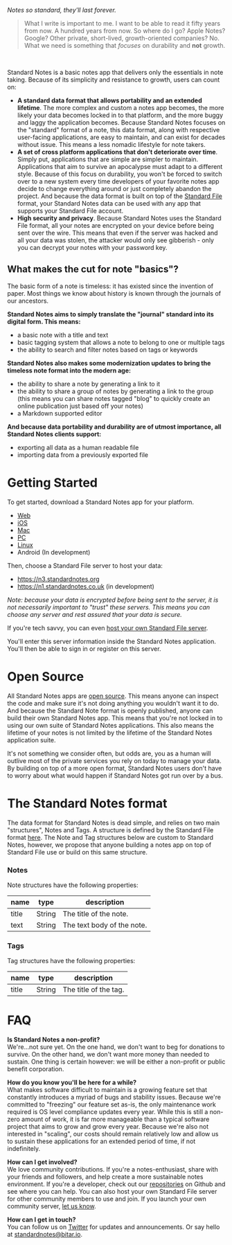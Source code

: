 *Notes so standard, they'll last forever.*

> What I write is important to me. I want to be able to read it fifty years from now. A hundred years from now. So where do I go? Apple Notes? Google? Other private, short-lived, growth-oriented companies? No. What we need is something that _focuses_ on durability and **not** growth.

<br>


Standard Notes is a basic notes app that delivers only the essentials in note taking. Because of its simplicity and resistance to growth, users can count on:

- **A standard data format that allows portability and an extended lifetime**. The more complex and custom a notes app becomes, the more likely your data becomes locked in to that platform, and the more buggy and laggy the application becomes. Because Standard Notes focuses on the "standard" format of a note, this data format, along with respective user-facing applications, are easy to maintain, and can exist for decades without issue. This means a less nomadic lifestyle for note takers.
- **A set of cross platform applications that don't deteriorate over time**. Simply put, applications that are simple are simpler to maintain. Applications that aim to survive an apocalypse must adapt to a different style. Because of this focus on durability, you won't be forced to switch over to a new system every time developers of your favorite notes app decide to change everything around or just completely abandon the project. And because the data format is built on top of the [Standard File](https://standardfile.org) format, your Standard Notes data can be used with any app that supports your Standard File account.
- **High security and privacy**. Because Standard Notes uses the Standard File format, all your notes are encrypted on your device before being sent over the wire. This means that even if the server was hacked and all your data was stolen, the attacker would only see gibberish - only you can decrypt your notes with your password key.

## What makes the cut for note "basics"?

The basic form of a note is timeless: it has existed since the invention of paper. Most things we know about history is known through the journals of our ancestors.

**Standard Notes aims to simply translate the "journal" standard into its digital form. This means:**

- a basic note with a title and text
- basic tagging system that allows a note to belong to one or multiple tags
- the ability to search and filter notes based on tags or keywords

**Standard Notes also makes some modernization updates to bring the timeless note format into the modern age:**

- the ability to share a note by generating a link to it
- the ability to share a group of notes by generating a link to the group (this means you can share notes tagged "blog" to quickly create an online publication just based off your notes)
- a Markdown supported editor

**And because data portability and durability are of utmost importance, all Standard Notes clients support:**

- exporting all data as a human readable file
- importing data from a previously exported file

# Getting Started

To get started, download a Standard Notes app for your platform.

- [Web](https://app.standardnotes.org)
- [iOS](https://github.com/standardnotes/iOS)
- [Mac](https://github.com/standardnotes/electron/releases/download/v0.0.1/standard-notes-v0.0.1-mac-x64.zip)
- [PC](https://github.com/standardnotes/electron/releases/download/v0.0.1/standard-notes-v0.0.1-win32-x64.zip)
- [Linux](https://github.com/standardnotes/electron/releases/download/v0.0.1/standard-notes-v0.0.1-linux-x64.zip)
- Android (In development)

Then, choose a Standard File server to host your data:

- https://n3.standardnotes.org
- https://n1.standardnotes.co.uk (in development)

*Note: because your data is encrypted before being sent to the server, it is not necessarily important to "trust" these servers. This means you can choose any server and rest assured that your data is secure.*

If you're tech savvy, you can even [host your own Standard File server](https://github.com/standardfile/ruby-server/wiki/Deploying-a-private-Standard-File-server-with-Amazon-EC2-and-Nginx).

You'll enter this server information inside the Standard Notes application. You'll then be able to sign in or register on this server.

# Open Source
All Standard Notes apps are [open source](https://github.com/standardnotes). This means anyone can inspect the code and make sure it's not doing anything you wouldn't want it to do. And because the Standard Note format is openly published, anyone can build their own Standard Notes app. This means that you're not locked in to using our own suite of Standard Notes applications. This also means the lifetime of your notes is not limited by the lifetime of the Standard Notes application suite.

It's not something we consider often, but odds are, you as a human will outlive most of the private services you rely on today to manage your data. By building on top of a more open format, Standard Notes users don't have to worry about what would happen if Standard Notes got run over by a bus.

# The Standard Notes format
The data format for Standard Notes is dead simple, and relies on two main "structures", Notes and Tags. A structure is defined by the Standard File format [here](https://standardfile.org/#models). The Note and Tag structures below are custom to Standard Notes, however, we propose that anyone building a notes app on top of Standard File use or build on this same structure.

### [](#notes)Notes

Note structures have the following properties:

| name | type | description |
| --- | --- | --- |
| title | String | The title of the note. |
| text | String | The text body of the note. |

### [](#tags)Tags

Tag structures have the following properties:

| name | type | description |
| --- | --- | --- |
| title | String | The title of the tag. |

# FAQ

**Is Standard Notes a non-profit?**
<br>
We're...not sure yet. On the one hand, we don't want to beg for donations to survive. On the other hand, we don't want more money than needed to sustain. One thing is certain however: we will be either a non-profit or public benefit corporation.

**How do you know you'll be here for a while?**
<br>
What makes software difficult to maintain is a growing feature set that constantly introduces a myriad of bugs and stability issues. Because we're committed to "freezing" our feature set as-is, the only maintenance work required is OS level compliance updates every year. While this is still a non-zero amount of work, it is far more manageable than a typical software project that aims to grow and grow every year. Because we're also not interested in "scaling", our costs should remain relatively low and allow us to sustain these applications for an extended period of time, if not indefinitely.

**How can I get involved?**
<br>
We love community contributions. If you're a notes-enthusiast, share with your friends and followers, and help create a more sustainable notes environment. If you're a developer, check out our [repositories](https://github.com/standardnotes) on Github and see where you can help. You can also host your own Standard File server for other community members to use and join. If you launch your own community server, [let us know](mailto:standardnotes@bitar.io).

**How can I get in touch?**
<br>
You can follow us on [Twitter](https://twitter.com/standardnotes) for updates and announcements. Or say hello at [standardnotes@bitar.io](mailto:standardnotes@bitar.io).
